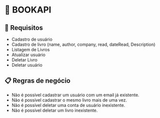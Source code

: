 # :book: BOOKAPI

## :key: Requisitos

- Cadastro de usuário
- Cadastro de livro (name, author, company, read, dateRead, Description)
- Listagem de Livros
- Atualizar usuário
- Deletar Livro
- Deletar usuário

## :clipboard: Regras de negócio

- Não é possível cadastrar um usuário com um email já existente.
- Não é possível cadastrar o mesmo livro mais de uma vez.
- Não é possível deletar uma conta de usuário inexistente.
- Não é possível deletar um livro inexistente.

